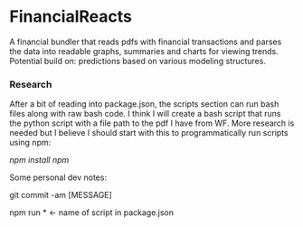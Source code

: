 # FinancialReacts
A financial bundler that reads pdfs with financial transactions and parses the data into readable graphs, summaries and charts for viewing trends. Potential build on: predictions based on various modeling structures.

### Research

After a bit of reading into package.json, the scripts section can run bash files along with raw bash code. I think I will create a bash script that runs the python script with a file path to the pdf I have from WF. More research is needed but I believe I should start with this to programmatically run scripts using npm:

*npm install npm*




Some personal dev notes:

git commit -am [MESSAGE]

npm run *  <- name of script in package.json
